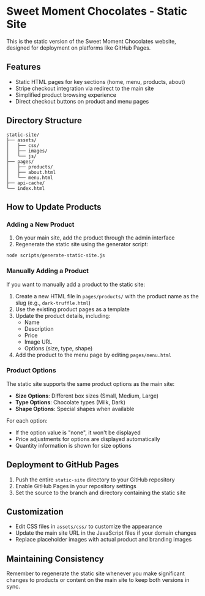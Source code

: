 # Sweet Moment Chocolates - Static Site

This is the static version of the Sweet Moment Chocolates website, designed for deployment on platforms like GitHub Pages.

## Features

- Static HTML pages for key sections (home, menu, products, about)
- Stripe checkout integration via redirect to the main site
- Simplified product browsing experience
- Direct checkout buttons on product and menu pages

## Directory Structure

```
static-site/
├── assets/
│   ├── css/
│   ├── images/
│   └── js/
├── pages/
│   ├── products/
│   ├── about.html
│   └── menu.html
├── api-cache/
└── index.html
```

## How to Update Products

### Adding a New Product

1. On your main site, add the product through the admin interface
2. Regenerate the static site using the generator script:

```
node scripts/generate-static-site.js
```

### Manually Adding a Product

If you want to manually add a product to the static site:

1. Create a new HTML file in `pages/products/` with the product name as the slug (e.g., `dark-truffle.html`)
2. Use the existing product pages as a template
3. Update the product details, including:
   - Name
   - Description
   - Price
   - Image URL
   - Options (size, type, shape)
4. Add the product to the menu page by editing `pages/menu.html`

### Product Options

The static site supports the same product options as the main site:

- **Size Options**: Different box sizes (Small, Medium, Large)
- **Type Options**: Chocolate types (Milk, Dark)
- **Shape Options**: Special shapes when available

For each option:
- If the option value is "none", it won't be displayed
- Price adjustments for options are displayed automatically
- Quantity information is shown for size options

## Deployment to GitHub Pages

1. Push the entire `static-site` directory to your GitHub repository
2. Enable GitHub Pages in your repository settings
3. Set the source to the branch and directory containing the static site

## Customization

- Edit CSS files in `assets/css/` to customize the appearance
- Update the main site URL in the JavaScript files if your domain changes
- Replace placeholder images with actual product and branding images

## Maintaining Consistency

Remember to regenerate the static site whenever you make significant changes to products or content on the main site to keep both versions in sync.
